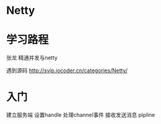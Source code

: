 # Netty


# 学习路程

张龙 精通并发与netty

遇到源码
http://svip.iocoder.cn/categories/Netty/



# 入门

建立服务端
设置handle
处理channel事件
接收发送消息
pipline

